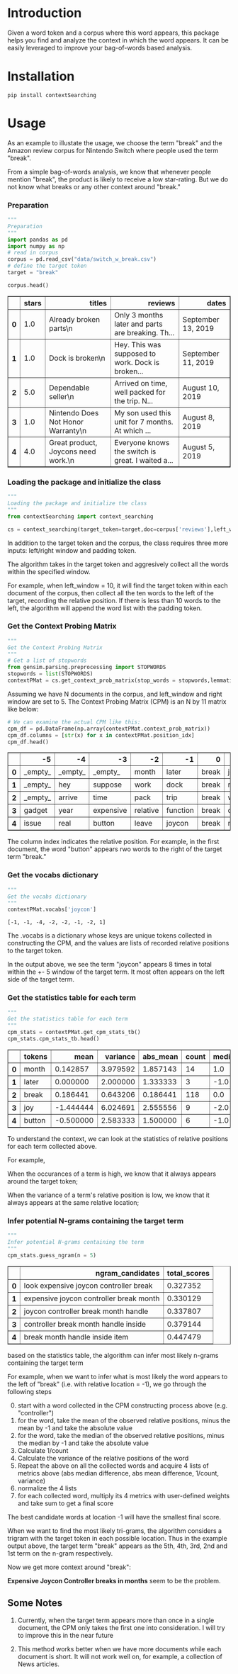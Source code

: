 
# Introduction

Given a word token and a corpus where this word appears, this package helps you find and analyze the context in which the word appears. It can be easily leveraged to improve your bag-of-words based analysis.

# Installation

```
pip install contextSearching
```

# Usage

As an example to illustate the usage, we choose the term "break" and the Amazon review corpus for Nintendo Switch where people used the term "break". 

From a simple bag-of-words analysis, we know that whenever people mention "break", the product is likely to receive a low star-rating. But we do not know what breaks or any other context around "break." 

### Preparation


```python
"""
Preparation
"""
import pandas as pd
import numpy as np
# read in corpus
corpus = pd.read_csv("data/switch_w_break.csv")
# define the target token
target = "break"

corpus.head()
```




<div>
<style scoped>
    .dataframe tbody tr th:only-of-type {
        vertical-align: middle;
    }

    .dataframe tbody tr th {
        vertical-align: top;
    }

    .dataframe thead th {
        text-align: right;
    }
</style>
<table border="1" class="dataframe">
  <thead>
    <tr style="text-align: right;">
      <th></th>
      <th>stars</th>
      <th>titles</th>
      <th>reviews</th>
      <th>dates</th>
    </tr>
  </thead>
  <tbody>
    <tr>
      <th>0</th>
      <td>1.0</td>
      <td>Already broken parts\n</td>
      <td>Only 3 months later and parts are breaking. Th...</td>
      <td>September 13, 2019</td>
    </tr>
    <tr>
      <th>1</th>
      <td>1.0</td>
      <td>Dock is broken\n</td>
      <td>Hey. This was supposed to work. Dock is broken...</td>
      <td>September 11, 2019</td>
    </tr>
    <tr>
      <th>2</th>
      <td>5.0</td>
      <td>Dependable seller\n</td>
      <td>Arrived on time,  well packed for the trip.  N...</td>
      <td>August 10, 2019</td>
    </tr>
    <tr>
      <th>3</th>
      <td>1.0</td>
      <td>Nintendo Does Not Honor Warranty\n</td>
      <td>My son used this unit for 7 months.  At which ...</td>
      <td>August 8, 2019</td>
    </tr>
    <tr>
      <th>4</th>
      <td>4.0</td>
      <td>Great product, Joycons need work.\n</td>
      <td>Everyone knows the switch is great. I waited a...</td>
      <td>August 5, 2019</td>
    </tr>
  </tbody>
</table>
</div>



### Loading the package and initialize the class



```python
"""
Loading the package and initialize the class
"""
from contextSearching import context_searching

cs = context_searching(target_token=target,doc=corpus['reviews'],left_window=5,right_window=5,padding_token="_empty_")
```

In addition to the target token and the corpus, the class requires three more inputs: left/right window and padding token.

The algorithm takes in the target token and aggresively collect all the words within the specified window. 

For example, when left_window = 10, it will find the target token within each document of the corpus, then collect all the ten words to the left of the target, recording the relative position. If there is less than 10 words to the left, the algorithm will append the word list with the padding token.

### Get the Context Probing Matrix



```python
"""
Get the Context Probing Matrix
"""
# Get a list of stopwords
from gensim.parsing.preprocessing import STOPWORDS
stopwords = list(STOPWORDS)
contextPMat = cs.get_context_prob_matrix(stop_words = stopwords,lemmatize=True, stem = False)
```

Assuming we have N documents in the corpus, and left_window and right window are set to 5. The Context Probing Matrix (CPM) is an N by 11 matrix like below:


```python
# We can examine the actual CPM like this:
cpm_df = pd.DataFrame(np.array(contextPMat.context_prob_matrix))
cpm_df.columns = [str(x) for x in contextPMat.position_idx]
cpm_df.head()
```




<div>
<style scoped>
    .dataframe tbody tr th:only-of-type {
        vertical-align: middle;
    }

    .dataframe tbody tr th {
        vertical-align: top;
    }

    .dataframe thead th {
        text-align: right;
    }
</style>
<table border="1" class="dataframe">
  <thead>
    <tr style="text-align: right;">
      <th></th>
      <th>-5</th>
      <th>-4</th>
      <th>-3</th>
      <th>-2</th>
      <th>-1</th>
      <th>0</th>
      <th>1</th>
      <th>2</th>
      <th>3</th>
      <th>4</th>
      <th>5</th>
    </tr>
  </thead>
  <tbody>
    <tr>
      <th>0</th>
      <td>_empty_</td>
      <td>_empty_</td>
      <td>_empty_</td>
      <td>month</td>
      <td>later</td>
      <td>break</td>
      <td>joy</td>
      <td>button</td>
      <td>work</td>
      <td>replace</td>
      <td>_empty_</td>
    </tr>
    <tr>
      <th>1</th>
      <td>_empty_</td>
      <td>hey</td>
      <td>suppose</td>
      <td>work</td>
      <td>dock</td>
      <td>break</td>
      <td>replace</td>
      <td>dock</td>
      <td>pretty</td>
      <td>angry</td>
      <td>_empty_</td>
    </tr>
    <tr>
      <th>2</th>
      <td>_empty_</td>
      <td>arrive</td>
      <td>time</td>
      <td>pack</td>
      <td>trip</td>
      <td>break</td>
      <td>work</td>
      <td>great</td>
      <td>_empty_</td>
      <td>_empty_</td>
      <td>_empty_</td>
    </tr>
    <tr>
      <th>3</th>
      <td>gadget</td>
      <td>year</td>
      <td>expensive</td>
      <td>relative</td>
      <td>function</td>
      <td>break</td>
      <td>quickly</td>
      <td>support</td>
      <td>manufacturer</td>
      <td>beware</td>
      <td>nintendo</td>
    </tr>
    <tr>
      <th>4</th>
      <td>issue</td>
      <td>real</td>
      <td>button</td>
      <td>leave</td>
      <td>joycon</td>
      <td>break</td>
      <td>month</td>
      <td>fortunately</td>
      <td>nintendo</td>
      <td>replace</td>
      <td>warranty</td>
    </tr>
  </tbody>
</table>
</div>



The column index indicates the relative position. For example, in the first document, the word "button" appears rwo words to the right of the target term "break."

### Get the vocabs dictionary



```python
"""
Get the vocabs dictionary
"""
contextPMat.vocabs['joycon']
```




    [-1, -1, -4, -2, -2, -1, -2, 1]



The .vocabs is a dictionary whose keys are unique tokens collected in constructing the CPM, and the values are lists of recorded relative positions to the target token.

In the output above, we see the term "joycon" appears 8 times in total within the +- 5 window of the target term. It most often appears on the left side of the target term.

### Get the statistics table for each term



```python
"""
Get the statistics table for each term
"""
cpm_stats = contextPMat.get_cpm_stats_tb()
cpm_stats.cpm_stats_tb.head()
```




<div>
<style scoped>
    .dataframe tbody tr th:only-of-type {
        vertical-align: middle;
    }

    .dataframe tbody tr th {
        vertical-align: top;
    }

    .dataframe thead th {
        text-align: right;
    }
</style>
<table border="1" class="dataframe">
  <thead>
    <tr style="text-align: right;">
      <th></th>
      <th>tokens</th>
      <th>mean</th>
      <th>variance</th>
      <th>abs_mean</th>
      <th>count</th>
      <th>median</th>
    </tr>
  </thead>
  <tbody>
    <tr>
      <th>0</th>
      <td>month</td>
      <td>0.142857</td>
      <td>3.979592</td>
      <td>1.857143</td>
      <td>14</td>
      <td>1.0</td>
    </tr>
    <tr>
      <th>1</th>
      <td>later</td>
      <td>0.000000</td>
      <td>2.000000</td>
      <td>1.333333</td>
      <td>3</td>
      <td>-1.0</td>
    </tr>
    <tr>
      <th>2</th>
      <td>break</td>
      <td>0.186441</td>
      <td>0.643206</td>
      <td>0.186441</td>
      <td>118</td>
      <td>0.0</td>
    </tr>
    <tr>
      <th>3</th>
      <td>joy</td>
      <td>-1.444444</td>
      <td>6.024691</td>
      <td>2.555556</td>
      <td>9</td>
      <td>-2.0</td>
    </tr>
    <tr>
      <th>4</th>
      <td>button</td>
      <td>-0.500000</td>
      <td>2.583333</td>
      <td>1.500000</td>
      <td>6</td>
      <td>-1.0</td>
    </tr>
  </tbody>
</table>
</div>



To understand the context, we can look at the statistics of relative positions for each term collected above. 

For example,

When the occurances of a term is high, we know that it always appears around the target token;

When the variance of a term's relative position is low, we know that it always appears at the same relative location;

### Infer potential N-grams containing the target term



```python
"""
Infer potential N-grams containing the term
"""
cpm_stats.guess_ngram(n = 5)
```




<div>
<style scoped>
    .dataframe tbody tr th:only-of-type {
        vertical-align: middle;
    }

    .dataframe tbody tr th {
        vertical-align: top;
    }

    .dataframe thead th {
        text-align: right;
    }
</style>
<table border="1" class="dataframe">
  <thead>
    <tr style="text-align: right;">
      <th></th>
      <th>ngram_candidates</th>
      <th>total_scores</th>
    </tr>
  </thead>
  <tbody>
    <tr>
      <th>0</th>
      <td>look expensive joycon controller break</td>
      <td>0.327352</td>
    </tr>
    <tr>
      <th>1</th>
      <td>expensive joycon controller break month</td>
      <td>0.330129</td>
    </tr>
    <tr>
      <th>2</th>
      <td>joycon controller break month handle</td>
      <td>0.337807</td>
    </tr>
    <tr>
      <th>3</th>
      <td>controller break month handle inside</td>
      <td>0.379144</td>
    </tr>
    <tr>
      <th>4</th>
      <td>break month handle inside item</td>
      <td>0.447479</td>
    </tr>
  </tbody>
</table>
</div>



based on the statistics table, the algorithm can infer most likely n-grams containing the target term

For example, when we want to infer what is most likely the word appears to the left of "break" (i.e. with relative location = -1), we go through the following steps

0. start with a word collected in the CPM constructing process above (e.g. "controller")
1. for the word, take the mean of the observed relative positions, minus the mean by -1 and take the absolute value
2. for the word, take the median of the observed relative positions, minus the median by -1 and take the absolute value
3. Calculate 1/count
4. Calculate the variance of the relative positions of the word
5. Repeat the above on all the collected words and acquire 4 lists of metrics above (abs median difference, abs mean difference, 1/count, variance)
6. normalize the 4 lists
7. for each collected word, multiply its 4 metrics with user-defined weights and take sum to get a final score

The best candidate words at location -1 will have the smallest final score.

When we want to find the most likely tri-grams, the algorithm considers a trigram with the target token in each possible location. Thus in the example output above, the target term "break" appears as the 5th, 4th, 3rd, 2nd and 1st term on the n-gram respectively.

Now we get more context around "break": 

**Expensive Joycon Controller breaks in months** seem to be the problem.

## Some Notes

1. Currently, when the target term appears more than once in a single document, the CPM only takes the first one into consideration. I will try to improve this in the near future

2. This method works better when we have more documents while each document is short. It will not work well on, for example, a collection of News articles.

